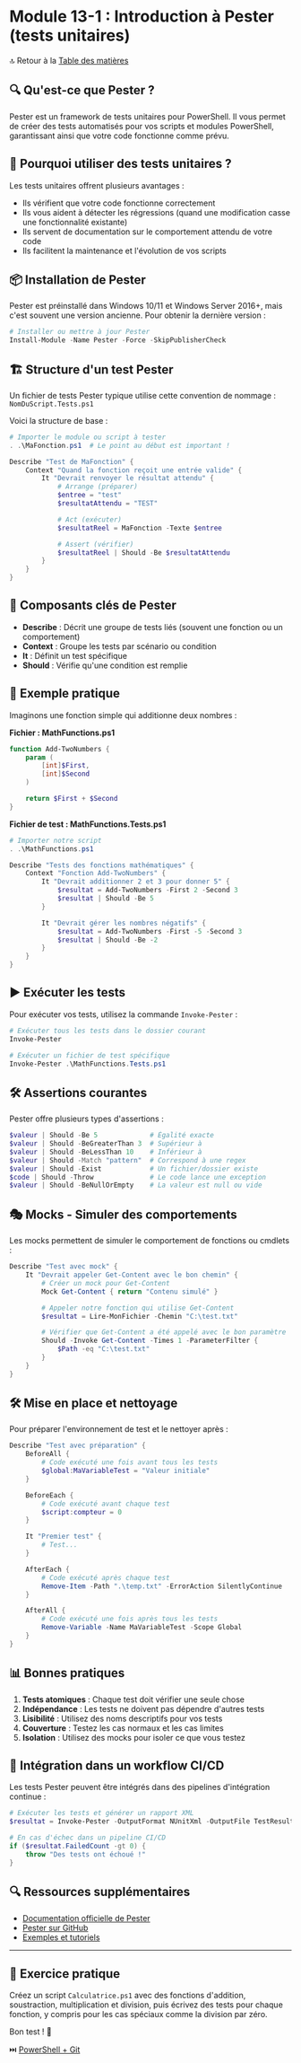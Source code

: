 # Module 13-1 : Introduction à Pester (tests unitaires)

🔝 Retour à la [Table des matières](/SOMMAIRE.md)

## 🔍 Qu'est-ce que Pester ?

Pester est un framework de tests unitaires pour PowerShell. Il vous permet de créer des tests automatisés pour vos scripts et modules PowerShell, garantissant ainsi que votre code fonctionne comme prévu.

## 🤔 Pourquoi utiliser des tests unitaires ?

Les tests unitaires offrent plusieurs avantages :

- Ils vérifient que votre code fonctionne correctement
- Ils vous aident à détecter les régressions (quand une modification casse une fonctionnalité existante)
- Ils servent de documentation sur le comportement attendu de votre code
- Ils facilitent la maintenance et l'évolution de vos scripts

## 📦 Installation de Pester

Pester est préinstallé dans Windows 10/11 et Windows Server 2016+, mais c'est souvent une version ancienne. Pour obtenir la dernière version :

```powershell
# Installer ou mettre à jour Pester
Install-Module -Name Pester -Force -SkipPublisherCheck
```

## 🏗️ Structure d'un test Pester

Un fichier de tests Pester typique utilise cette convention de nommage : `NomDuScript.Tests.ps1`

Voici la structure de base :

```powershell
# Importer le module ou script à tester
. .\MaFonction.ps1  # Le point au début est important !

Describe "Test de MaFonction" {
    Context "Quand la fonction reçoit une entrée valide" {
        It "Devrait renvoyer le résultat attendu" {
            # Arrange (préparer)
            $entree = "test"
            $resultatAttendu = "TEST"

            # Act (exécuter)
            $resultatReel = MaFonction -Texte $entree

            # Assert (vérifier)
            $resultatReel | Should -Be $resultatAttendu
        }
    }
}
```

## 📝 Composants clés de Pester

- **Describe** : Décrit une groupe de tests liés (souvent une fonction ou un comportement)
- **Context** : Groupe les tests par scénario ou condition
- **It** : Définit un test spécifique
- **Should** : Vérifie qu'une condition est remplie

## 🧪 Exemple pratique

Imaginons une fonction simple qui additionne deux nombres :

**Fichier : MathFunctions.ps1**
```powershell
function Add-TwoNumbers {
    param (
        [int]$First,
        [int]$Second
    )

    return $First + $Second
}
```

**Fichier de test : MathFunctions.Tests.ps1**
```powershell
# Importer notre script
. .\MathFunctions.ps1

Describe "Tests des fonctions mathématiques" {
    Context "Fonction Add-TwoNumbers" {
        It "Devrait additionner 2 et 3 pour donner 5" {
            $resultat = Add-TwoNumbers -First 2 -Second 3
            $resultat | Should -Be 5
        }

        It "Devrait gérer les nombres négatifs" {
            $resultat = Add-TwoNumbers -First -5 -Second 3
            $resultat | Should -Be -2
        }
    }
}
```

## ▶️ Exécuter les tests

Pour exécuter vos tests, utilisez la commande `Invoke-Pester` :

```powershell
# Exécuter tous les tests dans le dossier courant
Invoke-Pester

# Exécuter un fichier de test spécifique
Invoke-Pester .\MathFunctions.Tests.ps1
```

## 🛠️ Assertions courantes

Pester offre plusieurs types d'assertions :

```powershell
$valeur | Should -Be 5             # Égalité exacte
$valeur | Should -BeGreaterThan 3  # Supérieur à
$valeur | Should -BeLessThan 10    # Inférieur à
$valeur | Should -Match "pattern"  # Correspond à une regex
$valeur | Should -Exist            # Un fichier/dossier existe
$code | Should -Throw              # Le code lance une exception
$valeur | Should -BeNullOrEmpty    # La valeur est null ou vide
```

## 🎭 Mocks - Simuler des comportements

Les mocks permettent de simuler le comportement de fonctions ou cmdlets :

```powershell
Describe "Test avec mock" {
    It "Devrait appeler Get-Content avec le bon chemin" {
        # Créer un mock pour Get-Content
        Mock Get-Content { return "Contenu simulé" }

        # Appeler notre fonction qui utilise Get-Content
        $resultat = Lire-MonFichier -Chemin "C:\test.txt"

        # Vérifier que Get-Content a été appelé avec le bon paramètre
        Should -Invoke Get-Content -Times 1 -ParameterFilter {
            $Path -eq "C:\test.txt"
        }
    }
}
```

## 🛠️ Mise en place et nettoyage

Pour préparer l'environnement de test et le nettoyer après :

```powershell
Describe "Test avec préparation" {
    BeforeAll {
        # Code exécuté une fois avant tous les tests
        $global:MaVariableTest = "Valeur initiale"
    }

    BeforeEach {
        # Code exécuté avant chaque test
        $script:compteur = 0
    }

    It "Premier test" {
        # Test...
    }

    AfterEach {
        # Code exécuté après chaque test
        Remove-Item -Path ".\temp.txt" -ErrorAction SilentlyContinue
    }

    AfterAll {
        # Code exécuté une fois après tous les tests
        Remove-Variable -Name MaVariableTest -Scope Global
    }
}
```

## 📊 Bonnes pratiques

1. **Tests atomiques** : Chaque test doit vérifier une seule chose
2. **Indépendance** : Les tests ne doivent pas dépendre d'autres tests
3. **Lisibilité** : Utilisez des noms descriptifs pour vos tests
4. **Couverture** : Testez les cas normaux et les cas limites
5. **Isolation** : Utilisez des mocks pour isoler ce que vous testez

## 🔄 Intégration dans un workflow CI/CD

Les tests Pester peuvent être intégrés dans des pipelines d'intégration continue :

```powershell
# Exécuter les tests et générer un rapport XML
$resultat = Invoke-Pester -OutputFormat NUnitXml -OutputFile TestResults.xml -PassThru

# En cas d'échec dans un pipeline CI/CD
if ($resultat.FailedCount -gt 0) {
    throw "Des tests ont échoué !"
}
```

## 🔍 Ressources supplémentaires

- [Documentation officielle de Pester](https://pester.dev)
- [Pester sur GitHub](https://github.com/pester/Pester)
- [Exemples et tutoriels](https://pester.dev/docs/quick-start)

---

## 🧠 Exercice pratique

Créez un script `Calculatrice.ps1` avec des fonctions d'addition, soustraction, multiplication et division, puis écrivez des tests pour chaque fonction, y compris pour les cas spéciaux comme la division par zéro.

Bon test ! 🚀

⏭️ [PowerShell + Git](/12-ci-cd-tests/02-git-integration.md)
